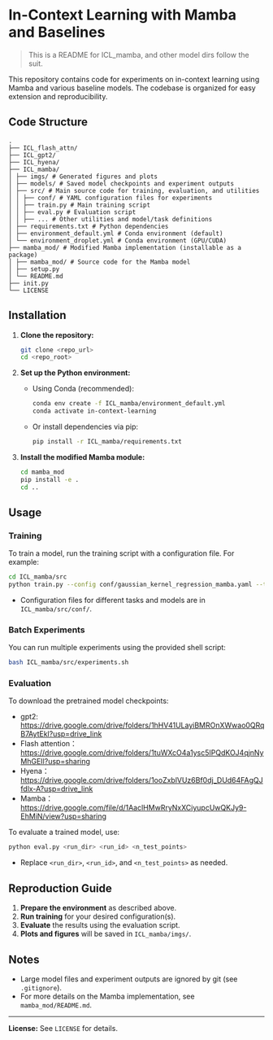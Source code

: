 # In-Context Learning with Mamba and Baselines

> This is a README for ICL_mamba, and other model dirs follow the suit.

This repository contains code for experiments on in-context learning using Mamba and various baseline models. The codebase is organized for easy extension and reproducibility.


## Code Structure
```
.
├── ICL_flash_attn/
├── ICL_gpt2/
├── ICL_hyena/
├── ICL_mamba/
│ ├── imgs/ # Generated figures and plots
│ ├── models/ # Saved model checkpoints and experiment outputs
│ ├── src/ # Main source code for training, evaluation, and utilities
│ │ ├── conf/ # YAML configuration files for experiments
│ │ ├── train.py # Main training script
│ │ ├── eval.py # Evaluation script
│ │ ├── ... # Other utilities and model/task definitions
│ ├── requirements.txt # Python dependencies
│ ├── environment_default.yml # Conda environment (default)
│ └── environment_droplet.yml # Conda environment (GPU/CUDA)
├── mamba_mod/ # Modified Mamba implementation (installable as a package)
│ ├── mamba_mod/ # Source code for the Mamba model
│ ├── setup.py
│ └── README.md
├── init.py
└── LICENSE
```

## Installation

1. **Clone the repository:**
   ```bash
   git clone <repo_url>
   cd <repo_root>
   ```

2. **Set up the Python environment:**
   - Using Conda (recommended):
     ```bash
     conda env create -f ICL_mamba/environment_default.yml
     conda activate in-context-learning
     ```
   - Or install dependencies via pip:
     ```bash
     pip install -r ICL_mamba/requirements.txt
     ```

3. **Install the modified Mamba module:**
   ```bash
   cd mamba_mod
   pip install -e .
   cd ..
   ```

## Usage

### Training

To train a model, run the training script with a configuration file. For example:
```bash
cd ICL_mamba/src
python train.py --config conf/gaussian_kernel_regression_mamba.yaml --training.seed 1
```
- Configuration files for different tasks and models are in `ICL_mamba/src/conf/`.

### Batch Experiments

You can run multiple experiments using the provided shell script:
```bash
bash ICL_mamba/src/experiments.sh
```

### Evaluation

To download the pretrained model checkpoints:
- gpt2: https://drive.google.com/drive/folders/1hHV41ULayiBMROnXWwao0QRqB7AytEkl?usp=drive_link
- Flash attention：https://drive.google.com/drive/folders/1tuWXcO4a1ysc5IPQdKOJ4qjnNyMhGEIl?usp=sharing
- Hyena：https://drive.google.com/drive/folders/1ooZxblVUz6Bf0dj_DUd64FAgQJfdlx-A?usp=drive_link
- Mamba：https://drive.google.com/file/d/1AaclHMwRryNxXCiyupcUwQKJy9-EhMiN/view?usp=sharing

To evaluate a trained model, use:
```bash
python eval.py <run_dir> <run_id> <n_test_points>
```
- Replace `<run_dir>`, `<run_id>`, and `<n_test_points>` as needed.

## Reproduction Guide

1. **Prepare the environment** as described above.
2. **Run training** for your desired configuration(s).
3. **Evaluate** the results using the evaluation script.
4. **Plots and figures** will be saved in `ICL_mamba/imgs/`.

## Notes

- Large model files and experiment outputs are ignored by git (see `.gitignore`).
- For more details on the Mamba implementation, see `mamba_mod/README.md`.

---

**License:** See `LICENSE` for details.
